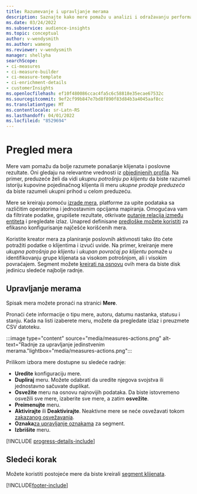 ```yaml
---
title: Razumevanje i upravljanje merama
description: Saznajte kako mere pomažu u analizi i odražavanju performansi vašeg poslovanja.
ms.date: 03/24/2022
ms.subservice: audience-insights
ms.topic: conceptual
author: v-wendysmith
ms.author: wameng
ms.reviewer: v-wendysmith
manager: shellyha
searchScope:
- ci-measures
- ci-measure-builder
- ci-measure-template
- ci-enrichment-details
- customerInsights
ms.openlocfilehash: ef10f480086ccac4fa5c6c58818e35ecae67532c
ms.sourcegitcommit: 9ef2cf99b847e7bd8f890f83d84b3a4045aaf8cc
ms.translationtype: MT
ms.contentlocale: sr-Latn-RS
ms.lasthandoff: 04/01/2022
ms.locfileid: "8529694"
---
```

# <a name="measures-overview"></a>Pregled mera

Mere vam pomažu da bolje razumete ponašanje klijenata i poslovne rezultate. Oni gledaju na relevantne vrednosti iz [objedinjenih profila](data-unification.md). Na primer, preduzeće želi da vidi *ukupnu potrošnju po klijentu* da biste razumeli istoriju kupovine pojedinačnog klijenta ili meru *ukupne prodaje preduzeća* da biste razumeli ukupni prihod u celom preduzeću.  

Mere se kreiraju pomoću [izrade mera](measure-builder.md), platforme za upite podataka sa različitim operatorima i jednostavnim opcijama mapiranja. Omogućava vam da filtrirate podatke, grupišete rezultate, otkrivate [putanje relacija između entiteta](relationships.md) i pregledate izlaz. Unapred definisane [predloške možete koristiti](measure-templates.md) za efikasno konfigurisanje najčešće korišćenih mera.

Koristite kreator mera za planiranje poslovnih aktivnosti tako što ćete potražiti podatke o klijentima i izvući uvide. Na primer, kreiranje mere *ukupna potrošnja po klijentu* i *ukupan povraćaj po klijentu* pomaže u identifikovanju grupe klijenata sa visokom potrošnjom, ali i visokim povraćajem. Segment možete [kreirati na osnovu](segments.md) ovih mera da biste disk jedinicu sledeće najbolje radnje.

## <a name="manage-your-measures"></a>Upravljanje merama

Spisak mera možete pronaći na stranici **Mere**.

Pronaći ćete informacije o tipu mere, autoru, datumu nastanka, statusu i stanju. Kada na listi izaberete meru, možete da pregledate izlaz i preuzmete CSV datoteku.

:::image type="content" source="media/measures-actions.png" alt-text="Radnje za upravljanje jedinstvenim merama."lightbox="media/measures-actions.png":::

Prilikom izbora mere dostupne su sledeće radnje:

- **Uredite** konfiguraciju mere.
- **Dupliraj** meru. Možete odabrati da uredite njegova svojstva ili jednostavno sačuvate duplikat.
- **Osvežite** meru na osnovu najnovijih podataka. Da biste istovremeno osvežili sve mere, izaberite sve mere, a zatim **osvežite**.
- **Preimenujte** meru.
- **Aktivirajte** ili **Deaktivirajte**. Neaktivne mere se neće osvežavati tokom [zakazanog osvežavanja](system.md#schedule-tab).
- **Oznaka**[za upravljanje oznakama](work-with-tags-columns.md#manage-tags) za segment.
- **Izbrišite** meru.

[!INCLUDE [progress-details-include](../includes/progress-details-pane.md)]

## <a name="next-step"></a>Sledeći korak

Možete koristiti postojeće mere da biste kreirali [segment klijenata](segments.md).

[!INCLUDE[footer-include](../includes/footer-banner.md)]
